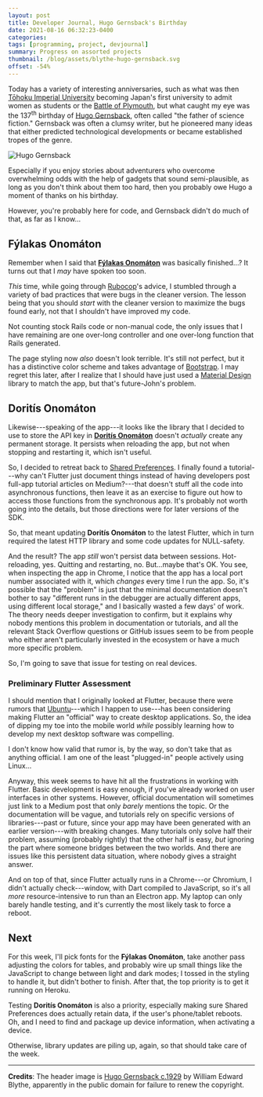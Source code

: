 ```yaml
---
layout: post
title: Developer Journal, Hugo Gernsback's Birthday
date: 2021-08-16 06:32:23-0400
categories:
tags: [programming, project, devjournal]
summary: Progress on assorted projects
thumbnail: /blog/assets/blythe-hugo-gernsback.svg
offset: -54%
---
```


Today has a variety of interesting anniversaries, such as what was then [Tōhoku Imperial University](https://en.wikipedia.org/wiki/Tohoku_University) becoming Japan's first university to admit women as students or the [Battle of Plymouth](https://en.wikipedia.org/wiki/Battle_of_Plymouth), but what caught my eye was the 137<sup>th</sup> birthday of [Hugo Gernsback](https://en.wikipedia.org/wiki/Hugo_Gernsback), often called "the father of science fiction."  Gernsback was often a clumsy writer, but he pioneered many ideas that either predicted technological developments or became established tropes of the genre.

![Hugo Gernsback](/blog/assets/blythe-hugo-gernsback.svg "Sadly, the picture of him wearing television-goggles is still under copyright...")

Especially if you enjoy stories about adventurers who overcome overwhelming odds with the help of gadgets that sound semi-plausible, as long as you don't think about them too hard, then you probably owe Hugo a moment of thanks on his birthday.

However, you're probably here for code, and Gernsback didn't do much of that, as far as I know...

## Fýlakas Onomáton

Remember when I said that [**Fýlakas Onomáton**](https://github.com/jcolag/fylakas-onomaton) was basically finished...?  It turns out that I *may* have spoken too soon.

*This* time, while going through [Rubocop](https://rubocop.org/)'s advice, I stumbled through a variety of bad practices that were bugs in the cleaner version.  The lesson being that you should *start* with the cleaner version to maximize the bugs found early, not that I shouldn't have improved my code.

Not counting stock Rails code or non-manual code, the only issues that I have remaining are one over-long controller and one over-long function that Rails generated.

The page styling now *also* doesn't look terrible.  It's still not perfect, but it has a distinctive color scheme and takes advantage of [Bootstrap](https://getbootstrap.com/).  I may regret this later, after I realize that I should have just used a [Material Design](https://en.wikipedia.org/wiki/Material_Design) library to match the app, but that's future-John's problem.

## Doritís Onomáton

Likewise---speaking of the app---it looks like the library that I decided to use to store the API key in [**Doritís Onomáton**](https://github.com/jcolag/doritis-onomaton) doesn't *actually* create any permanent storage.  It persists when reloading the app, but not when stopping and restarting it, which isn't useful.

So, I decided to retreat back to [Shared Preferences](https://pub.dev/packages/shared_preferences).  I finally found a tutorial---why can't Flutter just document things instead of having developers post full-app tutorial articles on Medium?---that doesn't stuff all the code into asynchronous functions, then leave it as an exercise to figure out how to access those functions from the synchronous app.  It's probably not worth going into the details, but those directions were for later versions of the SDK.

So, that meant updating **Doritís Onomáton** to the latest Flutter, which in turn required the latest HTTP library and some code updates for NULL-safety.

And the result?  The app *still* won't persist data between sessions.  Hot-reloading, yes.  Quitting and restarting, no.  But...maybe that's OK.  You see, when inspecting the app in Chrome, I notice that the app has a local port number associated with it, which *changes* every time I run the app.  So, it's possible that the "problem" is just that the minimal documentation doesn't bother to say "different runs in the debugger are actually different apps, using different local storage," and I basically wasted a few days' of work.  The theory needs deeper investigation to confirm, but it explains why nobody mentions this problem in documentation or tutorials, and all the relevant Stack Overflow questions or GitHub issues seem to be from people who either aren't particularly invested in the ecosystem or have a much more specific problem.

So, I'm going to save that issue for testing on real devices.

### Preliminary Flutter Assessment

I should mention that I originally looked at Flutter, because there were rumors that [Ubuntu](https://ubuntu.com/)---which I happen to use---has been considering making Flutter an "official" way to create desktop applications.  So, the idea of dipping my toe into the mobile world *while* possibly learning how to develop my next desktop software was compelling.

I don't know how valid that rumor is, by the way, so don't take that as anything official.  I am one of the least "plugged-in" people actively using Linux...

Anyway, this week seems to have hit all the frustrations in working with Flutter.  Basic development is easy enough, if you've already worked on user interfaces in other systems.  However, official documentation will sometimes just link to a Medium post that only *barely* mentions the topic.  Or the documentation will be vague, and tutorials rely on specific versions of libraries---past or future, since your app may have been generated with an earlier version---with breaking changes.  Many tutorials only solve half their problem, assuming (probably rightly) that the other half is easy, *but* ignoring the part where someone bridges between the two worlds.  And there are issues like this persistent data situation, where nobody gives a straight answer.

And on top of that, since Flutter actually runs in a Chrome---or Chromium, I didn't actually check---window, with Dart compiled to JavaScript, so it's all *more* resource-intensive to run than an Electron app.  My laptop can only barely handle testing, and it's currently the most likely task to force a reboot.

## Next

For this week, I'll pick fonts for the **Fýlakas Onomáton**, take another pass adjusting the colors for tables, and probably wire up small things like the JavaScript to change between light and dark modes; I tossed in the styling to handle it, but didn't bother to finish.  After that, the top priority is to get it running on Heroku.

Testing **Doritís Onomáton** is also a priority, especially making sure Shared Preferences does actually retain data, if the user's phone/tablet reboots.  Oh, and I need to find and package up device information, when activating a device.

Otherwise, library updates are piling up, again, so that should take care of the week.

* * *

**Credits**:  The header image is [Hugo Gernsback c.1929](https://commons.wikimedia.org/wiki/File:Hugo_Gernsback_SWS_2911.jpg) by William Edward Blythe, apparently in the public domain for failure to renew the copyright.
